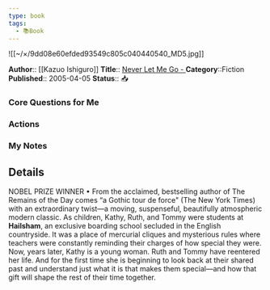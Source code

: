 ```yaml
---
type: book
tags:
  - 📚Book
---
```

![[~/×/9dd08e60efded93549c805c040440540_MD5.jpg]]

**Author**:: [[Kazuo Ishiguro]]
**Title**:: [Never Let Me Go - ](http://books.google.com/books?id=qLfZf7f5_pkC&printsec=frontcover&dq=intitle:never+let+me+go&hl=&cd=1&source=gbs_api)
**Category**::Fiction
**Published**:: 2005-04-05
**Status**:: 📥

### Core Questions for Me

### Actions

### My Notes

## Details
NOBEL PRIZE WINNER • From the acclaimed, bestselling author of The Remains of the Day comes “a Gothic tour de force" (The New York Times) with an extraordinary twist—a moving, suspenseful, beautifully atmospheric modern classic. As children, Kathy, Ruth, and Tommy were students at **Hailsham**, an exclusive boarding school secluded in the English countryside. It was a place of mercurial cliques and mysterious rules where teachers were constantly reminding their charges of how special they were. Now, years later, Kathy is a young woman. Ruth and Tommy have reentered her life. And for the first time she is beginning to look back at their shared past and understand just what it is that makes them special—and how that gift will shape the rest of their time together.